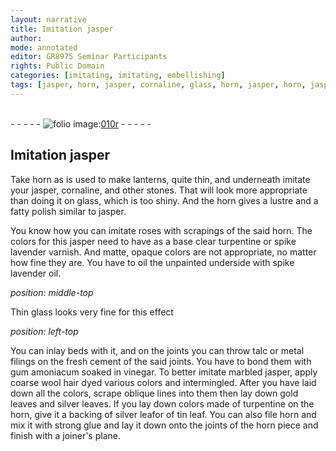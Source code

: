 ```yaml
---
layout: narrative
title: Imitation jasper
author:
mode: annotated
editor: GR8975 Seminar Participants
rights: Public Domain
categories: [imitating, imitating, embellishing]
tags: [jasper, horn, jasper, cornaline, glass, horn, jasper, horn, jasper, turpentine, spike, lavender, oil, spike, lavender, oil, glass, talc, metal, cement, gum, amoniacum, vinegar, jasper, wool, gold, silver, turpentine, horn, silver, tin, horn, glue, horn]
---
```


 <br/>- - - - - <a href="http://gallica.bnf.fr/ark:/12148/btv1b10500001g/f25.image"><img src="../assets/photo-icon.png" alt="folio image: " style="display:inline-block; margin-bottom:-3px;"/>010r</a> - - - - - <br/> 
## Imitation <span class="material">jasper</span>

 
 <span class="activity"></span>  Take <span class="material">horn</span> as is used to make lanterns, quite thin, and underneath imitate your <span class="material">jasper</span>, <span class="material">cornaline</span>, and other stones. That will look more appropriate than doing it on <span class="material">glass</span>, which is too shiny. And the <span class="material">horn</span> gives a lustre and a fatty polish similar to <span class="material">jasper</span>. 
 
 <span class="activity"></span>   You know how you can imitate <span class="plant">roses</span> with scrapings of the said <span class="material">horn</span>. The colors for this <span class="material">jasper</span> need to have as a base <span class="material_format">clear <span class="material">turpentine</span></span> or <span class="material_format"><span class="material">spike lavender</span> varnish</span>. And matte, opaque colors are not appropriate, no matter how fine they are. You have to <span class="material">oil</span> the unpainted underside with <span class="material">spike lavender oil</span>. 
 
*position: middle-top*

  <span class="material_format">Thin <span class="material">glass</span></span> looks very fine for this effect 
 
*position: left-top*

 <span class="activity"></span> You can inlay beds with it, and on the joints you can throw <span class="material">talc</span> or <span class="material_format"><span class="material">metal</span> filings</span> on the fresh <span class="material">cement</span> of the said joints. You have to bond them with <span class="material">gum amoniacum</span> soaked in <span class="material">vinegar</span>. To better imitate <span class="material_format">marbled <span class="material">jasper</span></span>, apply <span class="material_format">coarse <span class="material">wool</span> hair</span> dyed various colors and intermingled. After you have laid down all the colors, scrape oblique lines into them then lay down <span class="material_format"><span class="material">gold</span> leaves</span> and <span class="material_format"><span class="material">silver</span> leaves</span>. If you lay down colors made of <span class="material">turpentine</span> on the <span class="material">horn</span>, give it a backing of <span class="material_format"><span class="material">silver</span> leaf</span>or of <span class="material_format"><span class="material">tin</span> leaf</span>. You can also file <span class="material">horn</span> and mix it with strong <span class="material">glue</span> and lay it down onto the joints of the <span class="material">horn</span> piece and finish with a <span class="tool">joiner's plane</span>. 
 